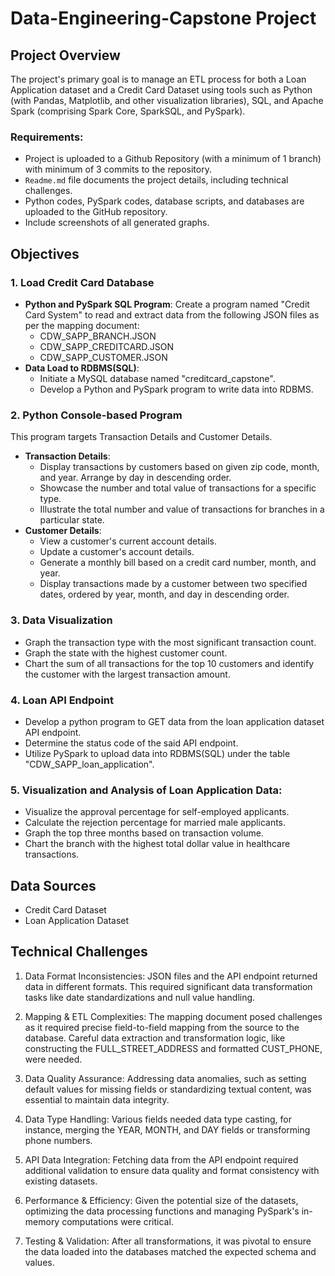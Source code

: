 # Data-Engineering-Capstone Project

## Project Overview
The project's primary goal is to manage an ETL process for both a Loan Application dataset and a Credit Card Dataset using tools such as Python (with Pandas, Matplotlib, and other visualization libraries), SQL, and Apache Spark (comprising Spark Core, SparkSQL, and PySpark).

### Requirements:
- Project is uploaded to a Github Repository (with a minimum of 1 branch) with minimum of 3 commits to the repository.
- `Readme.md` file documents the project details, including technical challenges.
- Python codes, PySpark codes, database scripts, and databases are uploaded to the GitHub repository.
- Include screenshots of all generated graphs.

## Objectives

### 1. Load Credit Card Database
   - **Python and PySpark SQL Program**: Create a program named "Credit Card System" to read and extract data from the following JSON files as per the mapping document:
     - CDW_SAPP_BRANCH.JSON
     - CDW_SAPP_CREDITCARD.JSON
     - CDW_SAPP_CUSTOMER.JSON
   - **Data Load to RDBMS(SQL)**:
     - Initiate a MySQL database named "creditcard_capstone".
     - Develop a Python and PySpark program to write data into RDBMS.

### 2. Python Console-based Program
This program targets Transaction Details and Customer Details.

   - **Transaction Details**:
     - Display transactions by customers based on given zip code, month, and year. Arrange by day in descending order.
     - Showcase the number and total value of transactions for a specific type.
     - Illustrate the total number and value of transactions for branches in a particular state.
   - **Customer Details**:
     - View a customer's current account details.
     - Update a customer's account details.
     - Generate a monthly bill based on a credit card number, month, and year.
     - Display transactions made by a customer between two specified dates, ordered by year, month, and day in descending order.

### 3. Data Visualization
   - Graph the transaction type with the most significant transaction count.
   - Graph the state with the highest customer count.
   - Chart the sum of all transactions for the top 10 customers and identify the customer with the largest transaction amount.

### 4. Loan API Endpoint
   - Develop a python program to GET data from the loan application dataset API endpoint.
   - Determine the status code of the said API endpoint.
   - Utilize PySpark to upload data into RDBMS(SQL) under the table "CDW_SAPP_loan_application".

### 5. Visualization and Analysis of Loan Application Data:
   - Visualize the approval percentage for self-employed applicants.
   - Calculate the rejection percentage for married male applicants.
   - Graph the top three months based on transaction volume.
   - Chart the branch with the highest total dollar value in healthcare transactions.

## Data Sources
- Credit Card Dataset
- Loan Application Dataset

## Technical Challenges
1. Data Format Inconsistencies: JSON files and the API endpoint returned data in different formats. This required significant data transformation tasks like date standardizations and null value handling.

2. Mapping & ETL Complexities: The mapping document posed challenges as it required precise field-to-field mapping from the source to the database. Careful data extraction and transformation logic, like constructing the FULL_STREET_ADDRESS and formatted CUST_PHONE, were needed.

3. Data Quality Assurance: Addressing data anomalies, such as setting default values for missing fields or standardizing textual content, was essential to maintain data integrity.

4. Data Type Handling: Various fields needed data type casting, for instance, merging the YEAR, MONTH, and DAY fields or transforming phone numbers.

5. API Data Integration: Fetching data from the API endpoint required additional validation to ensure data quality and format consistency with existing datasets.

6. Performance & Efficiency: Given the potential size of the datasets, optimizing the data processing functions and managing PySpark's in-memory computations were critical.

7. Testing & Validation: After all transformations, it was pivotal to ensure the data loaded into the databases matched the expected schema and values.


